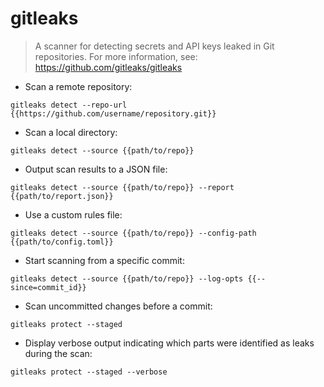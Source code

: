 # gitleaks

> A scanner for detecting secrets and API keys leaked in Git repositories.
> For more information, see: <https://github.com/gitleaks/gitleaks>

- Scan a remote repository:

`gitleaks detect --repo-url {{https://github.com/username/repository.git}}`

- Scan a local directory:

`gitleaks detect --source {{path/to/repo}}`

- Output scan results to a JSON file:

`gitleaks detect --source {{path/to/repo}} --report {{path/to/report.json}}`

- Use a custom rules file:

`gitleaks detect --source {{path/to/repo}} --config-path {{path/to/config.toml}}`

- Start scanning from a specific commit:

`gitleaks detect --source {{path/to/repo}} --log-opts {{--since=commit_id}}`

- Scan uncommitted changes before a commit:

`gitleaks protect --staged`

- Display verbose output indicating which parts were identified as leaks during the scan:

`gitleaks protect --staged --verbose`
